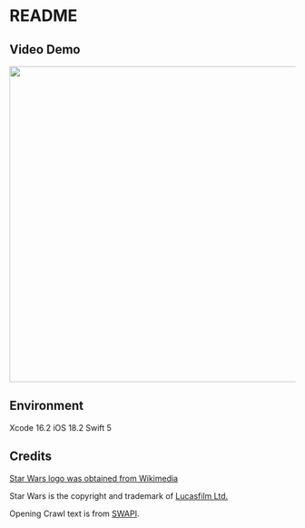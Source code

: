 # README

## Video Demo

[<img src="https://img.youtube.com/vi/cbBFlChTaeU/hqdefault.jpg" width="931" height="556"
/>](https://www.youtube.com/embed/cbBFlChTaeU)


## Environment

Xcode 16.2
iOS 18.2
Swift 5


## Credits

[Star Wars logo was obtained from Wikimedia](https://commons.wikimedia.org/wiki/File:Star_Wars_Logo.svg)

Star Wars is the copyright and trademark of [Lucasfilm Ltd.](https://www.lucasfilm.com)

Opening Crawl text is from [SWAPI](https://swapi.dev).
